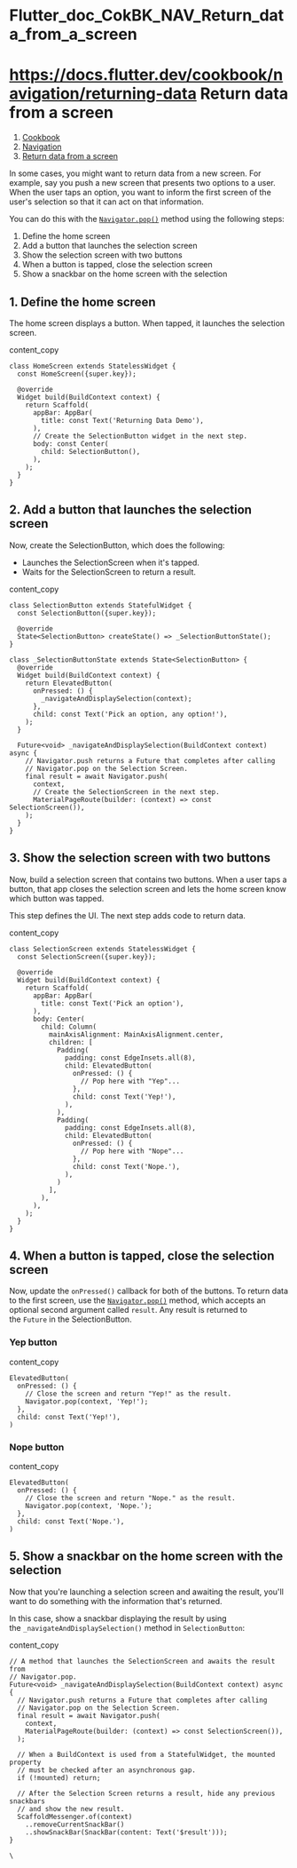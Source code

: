 # Flutter_doc_CokBK_NAV_Return_data_from_a_screen
 https://docs.flutter.dev/cookbook/navigation/returning-data
Return data from a screen
=========================

1.  [Cookbook](https://docs.flutter.dev/cookbook)
2.  [Navigation](https://docs.flutter.dev/cookbook/navigation)
3.  [Return data from a screen](https://docs.flutter.dev/cookbook/navigation/returning-data)

In some cases, you might want to return data from a new screen. For example, say you push a new screen that presents two options to a user. When the user taps an option, you want to inform the first screen of the user's selection so that it can act on that information.

You can do this with the [`Navigator.pop()`](https://api.flutter.dev/flutter/widgets/Navigator/pop.html) method using the following steps:

1.  Define the home screen
2.  Add a button that launches the selection screen
3.  Show the selection screen with two buttons
4.  When a button is tapped, close the selection screen
5.  Show a snackbar on the home screen with the selection

[](https://docs.flutter.dev/cookbook/navigation/returning-data#1-define-the-home-screen)1\. Define the home screen
------------------------------------------------------------------------------------------------------------------

The home screen displays a button. When tapped, it launches the selection screen.

content_copy

```
class HomeScreen extends StatelessWidget {
  const HomeScreen({super.key});

  @override
  Widget build(BuildContext context) {
    return Scaffold(
      appBar: AppBar(
        title: const Text('Returning Data Demo'),
      ),
      // Create the SelectionButton widget in the next step.
      body: const Center(
        child: SelectionButton(),
      ),
    );
  }
}
```

[](https://docs.flutter.dev/cookbook/navigation/returning-data#2-add-a-button-that-launches-the-selection-screen)2\. Add a button that launches the selection screen
--------------------------------------------------------------------------------------------------------------------------------------------------------------------

Now, create the SelectionButton, which does the following:

-   Launches the SelectionScreen when it's tapped.
-   Waits for the SelectionScreen to return a result.

content_copy

```
class SelectionButton extends StatefulWidget {
  const SelectionButton({super.key});

  @override
  State<SelectionButton> createState() => _SelectionButtonState();
}

class _SelectionButtonState extends State<SelectionButton> {
  @override
  Widget build(BuildContext context) {
    return ElevatedButton(
      onPressed: () {
        _navigateAndDisplaySelection(context);
      },
      child: const Text('Pick an option, any option!'),
    );
  }

  Future<void> _navigateAndDisplaySelection(BuildContext context) async {
    // Navigator.push returns a Future that completes after calling
    // Navigator.pop on the Selection Screen.
    final result = await Navigator.push(
      context,
      // Create the SelectionScreen in the next step.
      MaterialPageRoute(builder: (context) => const SelectionScreen()),
    );
  }
}
```

[](https://docs.flutter.dev/cookbook/navigation/returning-data#3-show-the-selection-screen-with-two-buttons)3\. Show the selection screen with two buttons
----------------------------------------------------------------------------------------------------------------------------------------------------------

Now, build a selection screen that contains two buttons. When a user taps a button, that app closes the selection screen and lets the home screen know which button was tapped.

This step defines the UI. The next step adds code to return data.

content_copy

```
class SelectionScreen extends StatelessWidget {
  const SelectionScreen({super.key});

  @override
  Widget build(BuildContext context) {
    return Scaffold(
      appBar: AppBar(
        title: const Text('Pick an option'),
      ),
      body: Center(
        child: Column(
          mainAxisAlignment: MainAxisAlignment.center,
          children: [
            Padding(
              padding: const EdgeInsets.all(8),
              child: ElevatedButton(
                onPressed: () {
                  // Pop here with "Yep"...
                },
                child: const Text('Yep!'),
              ),
            ),
            Padding(
              padding: const EdgeInsets.all(8),
              child: ElevatedButton(
                onPressed: () {
                  // Pop here with "Nope"...
                },
                child: const Text('Nope.'),
              ),
            )
          ],
        ),
      ),
    );
  }
}
```

[](https://docs.flutter.dev/cookbook/navigation/returning-data#4-when-a-button-is-tapped-close-the-selection-screen)4\. When a button is tapped, close the selection screen
---------------------------------------------------------------------------------------------------------------------------------------------------------------------------

Now, update the `onPressed()` callback for both of the buttons. To return data to the first screen, use the [`Navigator.pop()`](https://api.flutter.dev/flutter/widgets/Navigator/pop.html) method, which accepts an optional second argument called `result`. Any result is returned to the `Future` in the SelectionButton.

### [](https://docs.flutter.dev/cookbook/navigation/returning-data#yep-button)Yep button

content_copy

```
ElevatedButton(
  onPressed: () {
    // Close the screen and return "Yep!" as the result.
    Navigator.pop(context, 'Yep!');
  },
  child: const Text('Yep!'),
)
```

### [](https://docs.flutter.dev/cookbook/navigation/returning-data#nope-button)Nope button

content_copy

```
ElevatedButton(
  onPressed: () {
    // Close the screen and return "Nope." as the result.
    Navigator.pop(context, 'Nope.');
  },
  child: const Text('Nope.'),
)
```

[](https://docs.flutter.dev/cookbook/navigation/returning-data#5-show-a-snackbar-on-the-home-screen-with-the-selection)5\. Show a snackbar on the home screen with the selection
--------------------------------------------------------------------------------------------------------------------------------------------------------------------------------

Now that you're launching a selection screen and awaiting the result, you'll want to do something with the information that's returned.

In this case, show a snackbar displaying the result by using the `_navigateAndDisplaySelection()` method in `SelectionButton`:

content_copy

```
// A method that launches the SelectionScreen and awaits the result from
// Navigator.pop.
Future<void> _navigateAndDisplaySelection(BuildContext context) async {
  // Navigator.push returns a Future that completes after calling
  // Navigator.pop on the Selection Screen.
  final result = await Navigator.push(
    context,
    MaterialPageRoute(builder: (context) => const SelectionScreen()),
  );

  // When a BuildContext is used from a StatefulWidget, the mounted property
  // must be checked after an asynchronous gap.
  if (!mounted) return;

  // After the Selection Screen returns a result, hide any previous snackbars
  // and show the new result.
  ScaffoldMessenger.of(context)
    ..removeCurrentSnackBar()
    ..showSnackBar(SnackBar(content: Text('$result')));
}
```

`\
`
